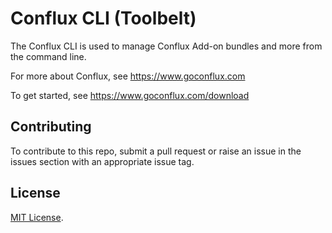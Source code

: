 # Conflux CLI (Toolbelt)

The Conflux CLI is used to manage Conflux Add-on bundles and more from the command line.

For more about Conflux, see <https://www.goconflux.com>

To get started, see <https://www.goconflux.com/download>

## Contributing

To contribute to this repo, submit a pull request or raise an issue in the issues section with an appropriate issue tag.

## License

[MIT License](http://opensource.org/licenses/MIT).
